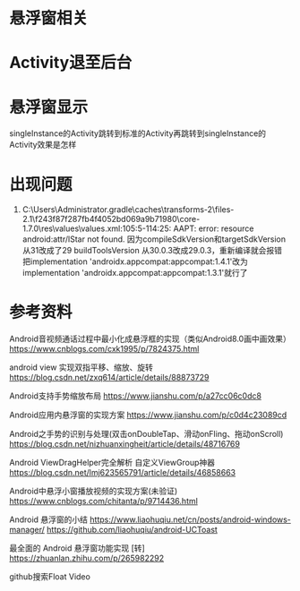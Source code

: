 # 悬浮窗相关
# Activity退至后台



# 悬浮窗显示


singleInstance的Activity跳转到标准的Activity再跳转到singleInstance的Activity效果是怎样

# 出现问题
1. C:\Users\Administrator\.gradle\caches\transforms-2\files-2.1\f243f87f287fb4f4052bd069a9b71980\core-1.7.0\res\values\values.xml:105:5-114:25: AAPT: error: resource android:attr/lStar not found.
因为compileSdkVersion和targetSdkVersion 从31改成了29 buildToolsVersion 从30.0.3改成29.0.3，重新编译就会报错
把implementation 'androidx.appcompat:appcompat:1.4.1'改为implementation 'androidx.appcompat:appcompat:1.3.1'就行了


# 参考资料  
Android音视频通话过程中最小化成悬浮框的实现（类似Android8.0画中画效果）  
https://www.cnblogs.com/cxk1995/p/7824375.html  

android view 实现双指平移、缩放、旋转
https://blog.csdn.net/zxq614/article/details/88873729

Android支持手势缩放布局
https://www.jianshu.com/p/a27cc06c0dc8

Android应用内悬浮窗的实现方案
https://www.jianshu.com/p/c0d4c23089cd

Android之手势的识别与处理(双击onDoubleTap、滑动onFling、拖动onScroll)
https://blog.csdn.net/nizhuanxingheit/article/details/48716769

Android ViewDragHelper完全解析 自定义ViewGroup神器
https://blog.csdn.net/lmj623565791/article/details/46858663

Android中悬浮小窗播放视频的实现方案(未验证)
https://www.cnblogs.com/chitanta/p/9714436.html

Android 悬浮窗的小结
https://www.liaohuqiu.net/cn/posts/android-windows-manager/
https://github.com/liaohuqiu/android-UCToast

最全面的 Android 悬浮窗功能实现 [转]
https://zhuanlan.zhihu.com/p/265982292

github搜索Float Video





